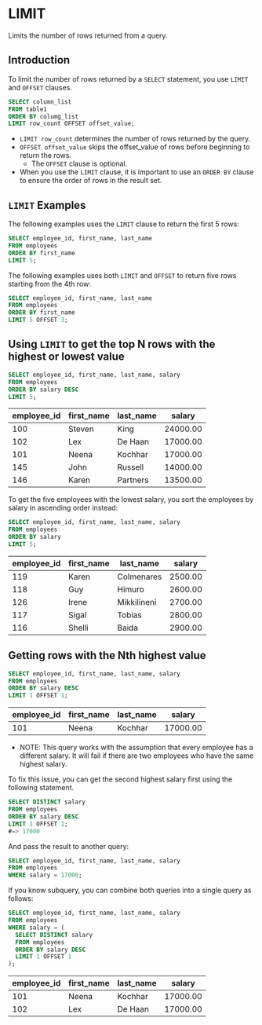 # LIMIT
Limits the number of rows returned from a query.

## Introduction
To limit the number of rows returned by a `SELECT` statement, you use `LIMIT` and `OFFSET` clauses.

```sql
SELECT column_list
FROM table1
ORDER BY columg_list
LIMIT row_count OFFSET offset_value;
```
- `LIMIT row_count` determines the number of rows returned by the query.
- `OFFSET offset_value` skips the offset_value of rows before beginning to return the rows.
  - The `OFFSET` clause is optional.
- When you use the `LIMIT` clause, it is important to use an `ORDER BY` clause to ensure the order of rows in the result set.

## `LIMIT` Examples
The following examples uses the `LIMIT` clause to return the first 5 rows:
```sql
SELECT employee_id, first_name, last_name
FROM employees
ORDER BY first_name
LIMIT 5;
```

The following examples uses both `LIMIT` and `OFFSET` to return five rows starting from the 4th row:
```sql
SELECT employee_id, first_name, last_name
FROM employees
ORDER BY first_name
LIMIT 5 OFFSET 3;
```

## Using `LIMIT` to get the top N rows with the highest or lowest value
```sql
SELECT employee_id, first_name, last_name, salary
FROM employees
ORDER BY salary DESC
LIMIT 5;
```
 employee_id | first_name | last_name |  salary
-------------|------------|-----------|----------
100 | Steven     | King      | 24000.00
102 | Lex        | De Haan   | 17000.00
101 | Neena      | Kochhar   | 17000.00
145 | John       | Russell   | 14000.00
146 | Karen      | Partners  | 13500.00

To get the five employees with the lowest salary, you sort the employees by salary in ascending order instead:
```sql
SELECT employee_id, first_name, last_name, salary
FROM employees
ORDER BY salary
LIMIT 5;
```
 employee_id | first_name |  last_name  | salary
-------------|------------|-------------|---------
119 | Karen      | Colmenares  | 2500.00
118 | Guy        | Himuro      | 2600.00
126 | Irene      | Mikkilineni | 2700.00
117 | Sigal      | Tobias      | 2800.00
116 | Shelli     | Baida       | 2900.00

## Getting rows with the Nth highest value
```sql
SELECT employee_id, first_name, last_name, salary
FROM employees
ORDER BY salary DESC
LIMIT 1 OFFSET 1;
```
 employee_id | first_name | last_name |  salary
-------------|------------|-----------|----------
101 | Neena      | Kochhar   | 17000.00
- NOTE: This query works with the assumption that every employee has a different salary. It will fail if there are two employees who have the same highest salary.

To fix this issue, you can get the second highest salary first using the following statement.
```sql
SELECT DISTINCT salary
FROM employees
ORDER BY salary DESC
LIMIT 1 OFFSET 1;
#=> 17000
```
And pass the result to another query:
```sql
SELECT employee_id, first_name, last_name, salary
FROM employees
WHERE salary = 17000;
```
If you know subquery, you can combine both queries into a single query as follows:
```sql
SELECT employee_id, first_name, last_name, salary
FROM employees
WHERE salary = (
  SELECT DISTINCT salary
  FROM employees
  ORDER BY salary DESC
  LIMIT 1 OFFSET 1
);
```
 employee_id | first_name | last_name |  salary
-------------|------------|-----------|----------
101 | Neena      | Kochhar   | 17000.00
102 | Lex        | De Haan   | 17000.00
